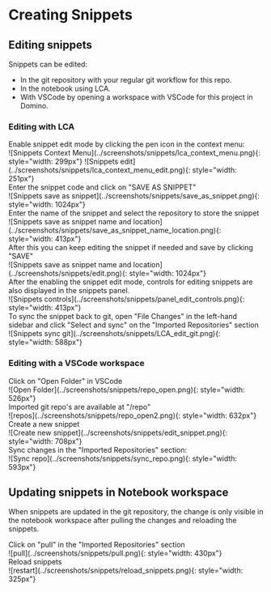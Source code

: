 # Creating Snippets

## Editing snippets

Snippets can be edited:

   - In the git repository with your regular git workflow for this repo.
   - In the notebook using LCA.
   - With VSCode by opening a workspace with VSCode for this project in Domino.

### Editing with LCA

<div>Enable snippet edit mode by clicking the pen icon in the context menu:</div>
![Snippets Context Menu](../screenshots/snippets/lca_context_menu.png){: style="width: 299px"}
![Snippets edit](../screenshots/snippets/lca_context_menu_edit.png){: style="width: 251px"}

<div>Enter the snippet code and click on "SAVE AS SNIPPET"</div>
![Snippets save as snippet](../screenshots/snippets/save_as_snippet.png){: style="width: 1024px"}

<div>Enter the name of the snippet and select the repository to store the snippet</div>
![Snippets save as snippet name and location](../screenshots/snippets/save_as_snippet_name_location.png){: style="width: 413px"}

<div>After this you can keep editing the snippet if needed and save by clicking "SAVE"</div>
![Snippets save as snippet name and location](../screenshots/snippets/edit.png){: style="width: 1024px"}

<div>After the enabling the snippet edit mode, controls for editing snippets are also displayed in the snippets panel.</div>
![Snippets controls](../screenshots/snippets/panel_edit_controls.png){: style="width: 413px"}

<div>To sync the snippet back to git, open "File Changes" in the left-hand sidebar and click "Select and sync"
on the "Imported Repositories" section</div>
![Snippets sync git](../screenshots/snippets/LCA_edit_git.png){: style="width: 588px"}

### Editing with a VSCode workspace
<div>Click on  "Open Folder" in VSCode</div>
![Open Folder](../screenshots/snippets/repo_open.png){: style="width: 526px"}

<div>Imported git repo's are available at "/repo"</div>
![repos](../screenshots/snippets/repo_open2.png){: style="width: 632px"}

<div>Create a new snippet</div>
![Create new snippet](../screenshots/snippets/edit_snippet.png){: style="width: 708px"}

<div>Sync changes in the "Imported Repositories" section:</div>
![Sync repo](../screenshots/snippets/sync_repo.png){: style="width: 593px"}

## Updating snippets in Notebook workspace

When snippets are updated in the git repository, the change is only visible in the notebook workspace after pulling the changes and reloading the snippets.

<div>Click on "pull" in the "Imported Repositories" section</div>
![pull](../screenshots/snippets/pull.png){: style="width: 430px"}

<div>Reload snippets</div>
![restart](../screenshots/snippets/reload_snippets.png){: style="width: 325px"}
